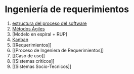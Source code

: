# Ingeniería de requerimientos

1. [estructura del proceso del software](estructura.md)
2. [Métodos Ágiles](agiles.md)
3. [Modelo en espiral + RUP]
4. [Kanban](Kanban.md)
5. [[Requerimientos]]
6. [[Proceso de Ingeniera de Requerimientos]]
7. [[Caso de uso]]
8. [[Sistemas criticos]]
9. [[Sistemas Socio-Tecnicos]]
